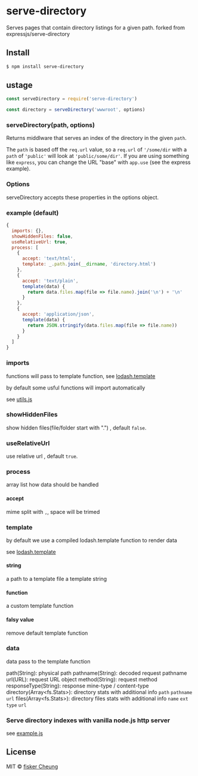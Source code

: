 # serve-directory

  Serves pages that contain directory listings for a given path. forked from expressjs/serve-directory


## Install

```sh
$ npm install serve-directory
```

## ustage

```js
const serveDirectory = require('serve-directory')

const directory = serveDirectory('wwwroot', options)
```

### serveDirectory(path, options)

Returns middlware that serves an index of the directory in the given `path`.

The `path` is based off the `req.url` value, so a `req.url` of `'/some/dir`
with a `path` of `'public'` will look at `'public/some/dir'`. If you are using
something like `express`, you can change the URL "base" with `app.use` (see
the express example).

### Options

serveDirectory accepts these properties in the options object.

### example (default)
```js
{
  imports: {},
  showHiddenFiles: false,
  useRelativeUrl: true,
  process: [
    {
      accept: 'text/html',
      template: _.path.join(__dirname, 'directory.html')
    },
    {
      accept: 'text/plain',
      template(data) {
        return data.files.map(file => file.name).join('\n') + '\n'
      }
    },
    {
      accept: 'application/json',
      template(data) {
        return JSON.stringify(data.files.map(file => file.name))
      }
    }
  ]
}
```
### imports
functions will pass to template function, see [lodash.template](https://lodash.com/docs/4.17.4#template)

by default some usful functions will import automatically

see [utils.js](https://github.com/fisker/serve-directory/tree/master/src/utils.js)

### showHiddenFiles
show hidden files(file/folder start with ".") , default `false`.

### useRelativeUrl
use relative url , default `true`.

### process
array list how data should be handled

#### accept
mime split with `,`, space will be trimed

### template
by default we use a compiled lodash.template function to render data

see [lodash.template](https://lodash.com/docs/4.17.4#template)

#### string

  a path to a template file
  a template string


#### function
  a custom template function

#### falsy value
  remove default template function

### data
data pass to the template function

path(String): physical path
pathname(String): decoded request pathname
url(URL): request URL object
method(String): request method
responseType(String): response mine-type / content-type
directory(Array<fs.Stats>):
  directory stats with additional info `path` `pathname` `url`
files(Array<fs.Stats>):
  directory files stats with additional info `name` `ext` `type` `url`


### Serve directory indexes with vanilla node.js http server
 see [example.js](https://github.com/fisker/serve-directory/tree/master/example.js)

## License

MIT © [fisker Cheung](https://github.com/fisker)